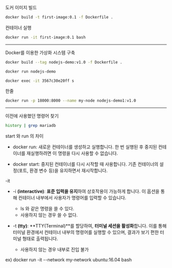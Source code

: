도커 이미지 빌드

```sh
docker build -t first-image:0.1 -f Dockerfile .
```

컨테이너 실행

```sh
docker run -it first-image:0.1 bash
```

------

Docker를 이용한 가상화 시스템 구축

```sh
docker build --tag nodejs-demo:v1.0 -f Dockerfile .
```

 ```sh
docker run nodejs-demo 
 ```

```sh
docker exec -it 3567c30e20ff s
```

한줄

```sh
docker run -p 18000:8000 --name my-node nodejs-demo1:v1.0
```

------

이전에 사용했던 명령어 찾기

```sh
history | grep mariadb
```

start 와 run 의 차이	

* docker run: 새로운 컨테이너를 생성하고 실행합니다. 한 번 실행된 후 중지된 컨테이너를 재실행하려면 이 명령을 다시 사용할 수 없습니다.

* docker start: 중지된 컨테이너를 다시 시작할 때 사용합니다. 기존 컨테이너의 설정(포트, 환경 변수 등)을 유지하면서 재시작합니다.

-it

* -i **(interactive)**: **표준 입력을 유지**하여 상호작용이 가능하게 합니다. 이 옵션을 통해 컨테이너 내부에서 사용자가 명령어를 입력할 수 있습니다.
  * ls 와 같은 명령을 쓸 수 있다. 
  * 사용하지 않는 경우 쓸 수 없다.

* -t **(tty)**: **TTY(Terminal)**를 할당하여, **터미널 세션을 활성화**합니다. 이를 통해 터미널 환경에서 컨테이너 내부의 명령어를 실행할 수 있으며, 결과가 보기 편한 터미널 형태로 출력됩니다.
  * 사용하지 않는 경우 내부로 진입 불가 

ex) docker run -it --network my-network ubuntu:16.04 bash
